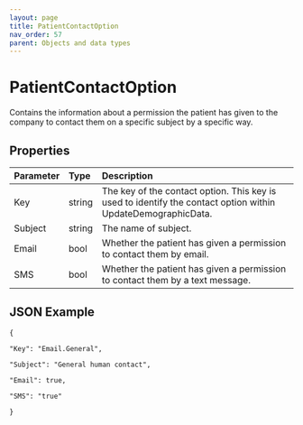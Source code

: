 ```yaml
---
layout: page
title: PatientContactOption
nav_order: 57
parent: Objects and data types
---
```


# PatientContactOption

Contains the information about a permission the patient has given to the company to contact them on a specific subject by a specific way.

## Properties

| Parameter | Type   | Description                                                 |
|:----------|:-------|:------------------------------------------------------------|
| Key | string | The key of the contact option. This key is used to identify the contact option within UpdateDemographicData. |
| Subject | string | The name of subject. |
| Email | bool | Whether the patient has given a permission to contact them by email. |
| SMS | bool | Whether the patient has given a permission to contact them by a text message. |

## JSON Example

```
{

"Key": "Email.General",

"Subject": "General human contact",

"Email": true,

"SMS": "true"

}
```
